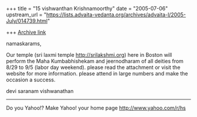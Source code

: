 +++
title = "15 vishwanthan Krishnamoorthy"
date = "2005-07-06"
upstream_url = "https://lists.advaita-vedanta.org/archives/advaita-l/2005-July/014739.html"

+++
[Archive link](https://lists.advaita-vedanta.org/archives/advaita-l/2005-July/014739.html)

namaskarams,

Our temple (sri laxmi temple http://srilakshmi.org)
here in Boston will perform the Maha Kumbabhishekam
and jeernodharam of all deities from 8/29 to 9/5
(labor day weekend). please read the attachment or
visit the website for more information. please attend
in large numbers and make the occasion a success.

devi saranam
vishwanathan



__________________________________ 
Do you Yahoo!? 
Make Yahoo! your home page 
http://www.yahoo.com/r/hs
